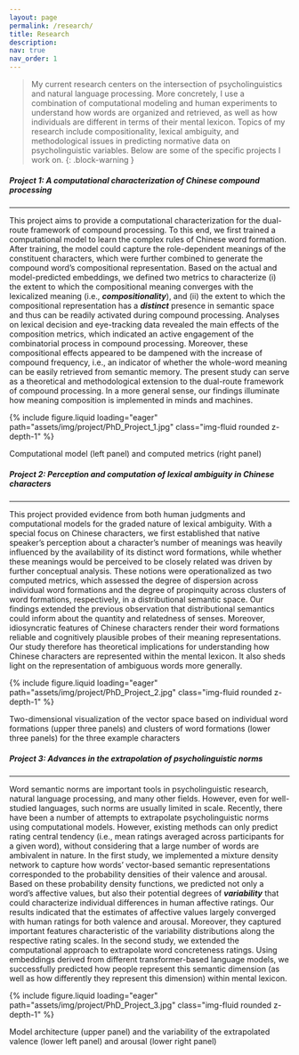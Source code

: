 ```yaml
---
layout: page
permalink: /research/
title: Research
description:
nav: true
nav_order: 1
---
```


> My current research centers on the intersection of psycholinguistics and natural language processing. More concretely, I use a combination of computational modeling and human experiments to understand how words are organized and retrieved, as well as how individuals are different in terms of their mental lexicon. Topics of my research include compositionality, lexical ambiguity, and methodological issues in predicting normative data on psycholinguistic variables. Below are some of the specific projects I work on.
{: .block-warning }

##### **Project 1: A computational characterization of Chinese compound processing**
___

This project aims to provide a computational characterization for the dual-route framework of compound processing. To this end, we first trained a computational model to learn the complex rules of Chinese word formation. After training, the model could capture the role-dependent meanings of the constituent characters, which were further combined to generate the compound word’s compositional representation. Based on the actual and model-predicted embeddings, we defined two metrics to characterize (i) the extent to which the compositional meaning converges with the lexicalized meaning (i.e., **_compositionality_**), and (ii) the extent to which the compositional representation has a **_distinct_** presence in semantic space and thus can be readily activated during compound processing. Analyses on lexical decision and eye-tracking data revealed the main effects of the composition metrics, which indicated an active engagement of the combinatorial process in compound processing. Moreover, these compositional effects appeared to be dampened with the increase of compound frequency, i.e., an indicator of whether the whole-word meaning can be easily retrieved from semantic memory. The present study can serve as a theoretical and methodological extension to the dual-route framework of compound processing. In a more general sense, our findings illuminate how meaning composition is implemented in minds and machines.

{% include figure.liquid loading="eager" path="assets/img/project/PhD_Project_1.jpg" class="img-fluid rounded z-depth-1" %}
<div class="caption">
    Computational model (left panel) and computed metrics (right panel)
</div>

##### **Project 2: Perception and computation of lexical ambiguity in Chinese characters**
___

This project provided evidence from both human judgments and computational models for the graded nature of lexical ambiguity. With a special focus on Chinese characters, we first established that native speaker’s perception about a character’s number of meanings was heavily influenced by the availability of its distinct word formations, while whether these meanings would be perceived to be closely related was driven by further conceptual analysis. These notions were operationalized as two computed metrics, which assessed the degree of dispersion across individual word formations and the degree of propinquity across clusters of word formations, respectively, in a distributional semantic space. Our findings extended the previous observation that distributional semantics could inform about the quantity and relatedness of senses. Moreover, idiosyncratic features of Chinese characters render their word formations reliable and cognitively plausible probes of their meaning representations. Our study therefore has theoretical implications for understanding how Chinese characters are represented within the mental lexicon. It also sheds light on the representation of ambiguous words more generally.

{% include figure.liquid loading="eager" path="assets/img/project/PhD_Project_2.jpg" class="img-fluid rounded z-depth-1" %}
<div class="caption">
    Two-dimensional visualization of the vector space based on individual word formations (upper three panels) and clusters of word formations (lower three panels) for the three example characters
</div>

##### **Project 3: Advances in the extrapolation of psycholinguistic norms**
___

Word semantic norms are important tools in psycholinguistic research, natural language processing, and many other fields. However, even for well-studied languages, such norms are usually limited in scale. Recently, there have been a number of attempts to extrapolate psycholinguistic norms using computational models. However, existing methods can only predict rating central tendency (i.e., mean ratings averaged across participants for a given word), without considering that a large number of words are ambivalent in nature. In the first study, we implemented a mixture density network to capture how words’ vector-based semantic representations corresponded to the probability densities of their valence and arousal. Based on these probability density functions, we predicted not only a word’s affective values, but also their potential degrees of **_variability_** that could characterize individual differences in human affective ratings. Our results indicated that the estimates of affective values largely converged with human ratings for both valence and arousal. Moreover, they captured important features characteristic of the variability distributions along the respective rating scales. In the second study, we extended the computational approach to extrapolate word concreteness ratings. Using embeddings derived from different transformer-based language models, we successfully predicted how people represent this semantic dimension (as well as how differently they represent this dimension) within mental lexicon.

{% include figure.liquid loading="eager" path="assets/img/project/PhD_Project_3.jpg" class="img-fluid rounded z-depth-1" %}
<div class="caption">
    Model architecture (upper panel) and the variability of the extrapolated valence (lower left panel) and arousal (lower right panel)
</div>
